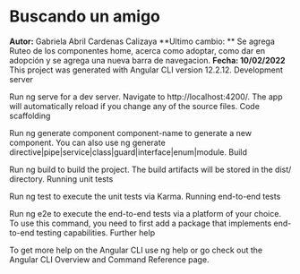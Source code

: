 # Buscando un amigo
**Autor:** Gabriela Abril Cardenas Calizaya
**Ultimo cambio: **
Se agrega Ruteo de los componentes home, acerca como adoptar, como dar en adopción y se agrega una nueva barra de navegacion.
**Fecha: 10/02/2022**
This project was generated with Angular CLI version 12.2.12.
Development server

Run ng serve for a dev server. Navigate to http://localhost:4200/. The app will automatically reload if you change any of the source files.
Code scaffolding

Run ng generate component component-name to generate a new component. You can also use ng generate directive|pipe|service|class|guard|interface|enum|module.
Build

Run ng build to build the project. The build artifacts will be stored in the dist/ directory.
Running unit tests

Run ng test to execute the unit tests via Karma.
Running end-to-end tests

Run ng e2e to execute the end-to-end tests via a platform of your choice. To use this command, you need to first add a package that implements end-to-end testing capabilities.
Further help

To get more help on the Angular CLI use ng help or go check out the Angular CLI Overview and Command Reference page.